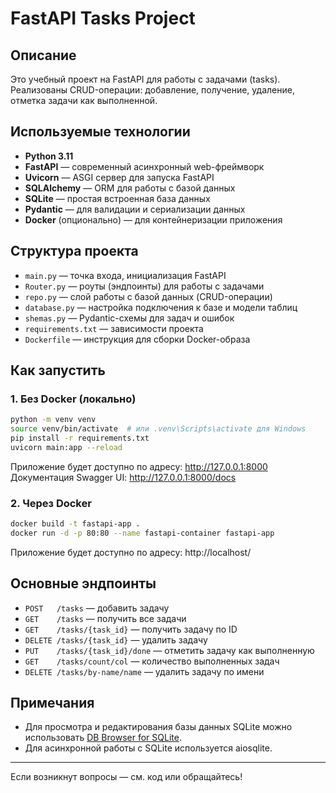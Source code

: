 # FastAPI Tasks Project

## Описание

Это учебный проект на FastAPI для работы с задачами (tasks). Реализованы CRUD-операции: добавление, получение, удаление, отметка задачи как выполненной.

## Используемые технологии

- **Python 3.11**
- **FastAPI** — современный асинхронный web-фреймворк
- **Uvicorn** — ASGI сервер для запуска FastAPI
- **SQLAlchemy** — ORM для работы с базой данных
- **SQLite** — простая встроенная база данных
- **Pydantic** — для валидации и сериализации данных
- **Docker** (опционально) — для контейнеризации приложения

## Структура проекта

- `main.py` — точка входа, инициализация FastAPI
- `Router.py` — роуты (эндпоинты) для работы с задачами
- `repo.py` — слой работы с базой данных (CRUD-операции)
- `database.py` — настройка подключения к базе и модели таблиц
- `shemas.py` — Pydantic-схемы для задач и ошибок
- `requirements.txt` — зависимости проекта
- `Dockerfile` — инструкция для сборки Docker-образа

## Как запустить

### 1. Без Docker (локально)

```bash
python -m venv venv
source venv/bin/activate  # или .venv\Scripts\activate для Windows
pip install -r requirements.txt
uvicorn main:app --reload
```

Приложение будет доступно по адресу: http://127.0.0.1:8000
Документация Swagger UI: http://127.0.0.1:8000/docs

### 2. Через Docker

```bash
docker build -t fastapi-app .
docker run -d -p 80:80 --name fastapi-container fastapi-app
```

Приложение будет доступно по адресу: http://localhost/

## Основные эндпоинты

- `POST   /tasks` — добавить задачу
- `GET    /tasks` — получить все задачи
- `GET    /tasks/{task_id}` — получить задачу по ID
- `DELETE /tasks/{task_id}` — удалить задачу
- `PUT    /tasks/{task_id}/done` — отметить задачу как выполненную
- `GET    /tasks/count/col` — количество выполненных задач
- `DELETE /tasks/by-name/name` — удалить задачу по имени

## Примечания

- Для просмотра и редактирования базы данных SQLite можно использовать [DB Browser for SQLite](https://sqlitebrowser.org/).
- Для асинхронной работы с SQLite используется aiosqlite.

---

Если возникнут вопросы — см. код или обращайтесь! 